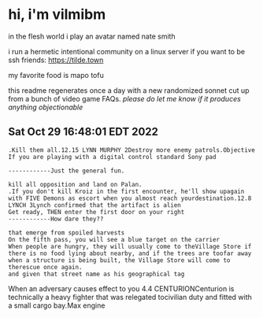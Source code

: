 # hi, i'm vilmibm

in the flesh world i play an avatar named nate smith

i run a hermetic intentional community on a linux server if you want to be ssh friends: https://tilde.town

my favorite food is mapo tofu

this readme regenerates once a day with a new randomized sonnet cut up from a bunch of video game FAQs.
_please do let me know if it produces anything objectionable_

## Sat Oct 29 16:48:01 EDT 2022

    .Kill them all.12.15 LYNN MURPHY 2Destroy more enemy patrols.Objective
    If you are playing with a digital control standard Sony pad
    
    ------------Just the general fun.
    
    kill all opposition and land on Palan.
    .If you don't kill Kroiz in the first encounter, he'll show upagain with FIVE Demons as escort when you almost reach yourdestination.12.8 LYNCH 3Lynch confirmed that the artifact is alien
    Get ready, THEN enter the first door on your right
    ------------How dare they??
    
    that emerge from spoiled harvests
    On the fifth pass, you will see a blue target on the carrier
    When people are hungry, they will usually come to theVillage Store if there is no food lying about nearby, and if the trees are toofar away when a structure is being built, the Village Store will come to therescue once again.
    and given that street name as his geographical tag
    
      When an adversary causes effect to you
    4.4 CENTURIONCenturion is technically a heavy fighter that was relegated tocivilian duty and fitted with a small cargo bay.Max engine
